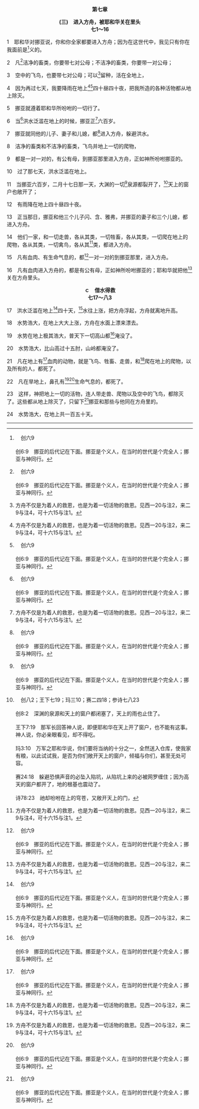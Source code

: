 <p style="text-align:center;font-weight:bold;">第七章</p>

<p style="text-align:center;font-weight:bold;">(三)　进入方舟，被耶和华关在里头<br>七1～16</p>

1　耶和华对挪亚说，你和你全家都要进入方舟；因为在这世代中，我见只有你在我面前是[^a]义的。

[^a]:　创六9<br><br>创6:9　挪亚的后代记在下面。挪亚是个义人，在当时的世代是个完全人；挪亚与神同行。

2　凡[^a]洁净的畜类，你要带七对公母；不洁净的畜类，你要带一对公母；

[^a]:　创八20；利十一2～47<br><br>创8:20　挪亚为耶和华筑了一座坛，拿各类洁净的牲畜、飞鸟，献在坛上为燔祭。<br><br>利11:2　你们要对以色列人说，地上一切走兽中，你们可以吃的活物乃是这些：<br><br>利11:3　凡分蹄，就是蹄裂两瓣，并且反刍的走兽，你们都可以吃。<br><br>利11:4　但那反刍或分蹄之中不可吃的乃是这些：骆驼，因为反刍却不分蹄，对你们就不洁净；<br><br>利11:5　石獾，因为反刍却不分蹄，对你们就不洁净；<br><br>利11:6　兔子，因为反刍却不分蹄，对你们就不洁净；<br><br>利11:7　猪，因为分蹄，就是蹄裂两瓣，却不反刍，对你们就不洁净。<br><br>利11:8　这些兽的肉，你们不可吃；它们的尸体，你们不可触摸，对你们都不洁净。<br><br>利11:9　水中可吃的乃是这些：凡在水里，无论在海里或河里，有鳍有鳞的，你们都可以吃。<br><br>利11:10　凡在水里滋生的物，并在水里的活物，无论在海里或河里，无鳍无鳞的，对你们都是可憎之物。<br><br>利11:11　这些对你们总是可憎之物；你们不可吃它们的肉，它们的尸体也当看为可憎之物。<br><br>利11:12　凡水里无鳍无鳞的，对你们都是可憎之物。<br><br>利11:13　飞鸟中你们当看为可憎之物，不可吃的乃是这些：雕、狗头雕、红头雕、<br><br>利11:14　鸢、隼与其类，<br><br>利11:15　乌鸦与其类，<br><br>利11:16　鸵鸟、夜鹰、海鸥、鹰与其类，<br><br>利11:17　鸱鸮、鸬鹚、猫头鹰、<br><br>利11:18　叫鸮、鹈鹕、秃雕、<br><br>利11:19　鹳、鹭鸶与其类，戴胜与蝙蝠。<br><br>利11:20　凡用四足行动，能飞的昆虫，对你们都是可憎之物。<br><br>利11:21　只是用四足行动，能飞的昆虫中，足上有腿，可用以在地上蹦跳的，你们还可以吃。<br><br>利11:22　其中有群蝗与其类，蚂蚱与其类，蟋蟀与其类，蚱蜢与其类，这些你们都可以吃。<br><br>利11:23　但是其他有四足，能飞的昆虫，对你们都是可憎之物。<br><br>利11:24　这些都能使你们不洁净；凡触着它们尸体的，必不洁净到晚上。<br><br>利11:25　凡拿了尸体任何一部分的，就要洗衣服，并且不洁净到晚上。<br><br>利11:26　凡走兽分蹄，但蹄不裂成两瓣，也不反刍的，对你们是不洁净的；凡触着它们的就不洁净。<br><br>利11:27　凡四足的走兽，用掌行走的，对你们是不洁净的；凡触着它们尸体的，必不洁净到晚上。<br><br>利11:28　拿了它们尸体的，就要洗衣服，并且不洁净到晚上；这些对你们是不洁净的。<br><br>利11:29　地上的爬物对你们不洁净的乃是这些：鼬鼠、鼫鼠、蜥蜴与其类，<br><br>利11:30　壁虎、避役、守宫、蛇医、蝘蜓。<br><br>利11:31　这些爬物对你们都是不洁净的；在它们死后，凡触着它们的，必不洁净到晚上。<br><br>利11:32　其中死了的，掉在什么东西上，这东西就不洁净，无论是木器、衣服、皮子、口袋，不拘是作什么工用的物件，都必须放在水中，必不洁净到晚上，到晚上才洁净了。<br><br>利11:33　若有掉在什么瓦器里的，其中不拘有什么，就不洁净，你们要把这瓦器打破。<br><br>利11:34　一切可吃的食物，沾了这瓦器中的水，就不洁净，并且这瓦器中一切可喝的饮料，也必不洁净。<br><br>利11:35　它们的尸体，若有一部分掉在什么物件上，那物件就不洁净，不拘是炉子，是锅台，就要打碎；那些是不洁净的，对你们总是不洁净。<br><br>利11:36　但泉源或聚水的池子，仍是洁净的；唯有触着那些尸体的，就不洁净。<br><br>利11:37　它们的尸体若有一部分掉在要种的子粒上，子粒仍是洁净的；<br><br>利11:38　若水已经浇在子粒上，那尸体有一部分掉在上头，这子粒对你们就不洁净。<br><br>利11:39　你们可吃的走兽若是死了，有人触着它的尸体，必不洁净到晚上；<br><br>利11:40　有人吃了那尸体，就要洗衣服，并且不洁净到晚上；拿了那尸体的，也要洗衣服，并且不洁净到晚上。<br><br>利11:41　凡地上的爬物，都是可憎之物，都不可吃。<br><br>利11:42　凡用肚子行走的和用四足行走的，或是有许多足的，就是一切地上的爬物，你们都不可吃，因为它们是可憎之物。<br><br>利11:43　你们不可因什么爬物使自己成为可憎的，也不可因这些使自己不洁净，以致染了污秽。<br><br>利11:44　我是耶和华你们的神；所以你们要使自己分别为圣，成为圣别，因为我是圣别的。你们总不可因地上爬行的物污秽自己。<br><br>利11:45　我是领你们从埃及地上来的耶和华，要作你们的神；所以你们要圣别，因为我是圣别的。<br><br>利11:46　这是走兽、飞鸟和水中游动的活物并地上爬行之物的条例；<br><br>利11:47　要把洁净的和不洁净的，可吃的和不可吃的活物，都分别出来。

3　空中的飞鸟，也要带七对公母；可以[^1]留种，活在全地上，

[^1]:方舟不仅是为着人的救恩，也是为着一切活物的救恩。见西一20与注2，来二9与注4，可十六15与注1。

4　因为再过七天，我要降雨在地上[^1][^a]四十昼四十夜，把我所造的各种活物都从地上除灭。

[^1]:四十是试炼、试诱和受苦的数字(来三9，太四2，王上十九8)。

[^a]:　创七12；17<br><br>创7:12　有雨降在地上四十昼四十夜。<br><br>创7:17　洪水泛滥在地上四十天，水往上涨，把方舟浮起，方舟就离地升高。

5　挪亚就遵着耶和华所吩咐的一切行了。

6　当[^a]洪水泛滥在地上的时候，挪亚正[^1]六百岁。

[^1]:见五21注1。

[^a]:　创六17<br><br>创6:17　看哪，我要使洪水泛滥在地上，毁灭天下一切有血肉、有气息的；凡在地上的无一不死。

7　挪亚就同他的儿子、妻子和儿媳，都[^a]进入方舟，躲避洪水。

[^a]:　太二四38；路十七27；来十一7；彼前三20<br><br>太24:38　因为就如在洪水以前的那些日子，人又吃又喝，又娶又嫁，直到挪亚进方舟的那日，<br><br>路17:27　人吃喝嫁娶，直到挪亚进方舟的那日，洪水就来，把他们全都毁灭了。<br><br>来11:7　挪亚因着信，既蒙神指示他未见的事，就为虔敬所动，预备了一只方舟，使他全家得救，借此就定了那世界的罪，并且承受了那照着信而得的义。<br><br>彼前3:20　就是向从前在挪亚预备方舟的日子，神恒忍热切等待的时候，那些悖逆者宣扬；那进入方舟，借着水安全得救的不多，只有八个人。

8　洁净的畜类和不洁净的畜类，飞鸟并地上一切的爬物，

9　都是一对一对的，有公有母，到挪亚那里进入方舟，正如神所吩咐挪亚的。

10　过了那七天，洪水泛滥在地上。

11　当挪亚六百岁，二月十七日那一天，大渊的一切[^a]泉源都裂开了，[^b]天上的窗户也敞开了；

[^a]:　创八2；箴八28<br><br>创8:2　深渊的泉源和天上的窗户都闭塞了，天上的雨也止住了。<br><br>箴8:28　上使穹苍坚硬，下使渊源稳固，

[^b]:　创八2；王下七19；玛三10；赛二四18；参诗七八23<br><br>创8:2　深渊的泉源和天上的窗户都闭塞了，天上的雨也止住了。<br><br>王下7:19　那军长回答神人说，即便耶和华在天上开了窗户，也不能有这事。神人说，你必亲眼看见，却不得吃。<br><br>玛3:10　万军之耶和华说，你们要将当纳的十分之一，全然送入仓库，使我家有粮，以此试试我，是否为你们敞开天上的窗户，倾福与你们，甚至无处可容。<br><br>赛24:18　躲避恐惧声音的必坠入陷坑，从陷坑上来的必被网罗缠住；因为高天的窗户都开了，地的根基也震动了。<br><br>诗78:23　祂却吩咐在上的穹苍，又敞开天上的门，

12　有雨降在地上四十昼四十夜。

13　正当那日，挪亚和他三个儿子闪、含、雅弗，并挪亚的妻子和三个儿媳，都进入方舟。

14　他们一家，和一切走兽，各从其类，一切牲畜，各从其类，一切爬在地上的爬物，各从其类，一切禽鸟，各从其[^1]类，都进入方舟。

[^1]:原文下有：一切鸟，一切有翼的。

15　凡有血肉、有生命气息的，都[^a]一对一对的到挪亚那里，进入方舟。

[^a]:　创七2～3<br><br>创7:2　凡洁净的畜类，你要带七对公母；不洁净的畜类，你要带一对公母；<br><br>创7:3　空中的飞鸟，也要带七对公母；可以留种，活在全地上，

16　凡有血肉进入方舟的，都是有公有母，正如神所吩咐挪亚的；耶和华就把他[^1]关在方舟里头。

[^1]:挪亚进入方舟(13)，预表我们进入基督。神把挪亚关在方舟里，指明我们虽然是自由进入基督里的，但一进去就无法出来。我们一旦信入主耶稣，就被神“关”在基督里，无法从祂里面出来(约十28～29与28注1)。

<p style="text-align:center;font-weight:bold;">ｃ　借水得救<br>七17～八3</p>

17　洪水泛滥在地上[^a]四十天，[^1]水往上涨，把方舟浮起，方舟就离地升高。

[^1]:挪亚所经过的水，是受浸之水的表号(见彼前三20～21与21注1)。方舟上的松香拯救挪亚脱离洪水的审判(见六14注3)，而洪水的水不仅审判世界，也将挪亚从这邪恶的世代分别出来(参加一4，徒二40～41)。同样的，红海的水审判埃及人，也拯救以色列人脱离埃及的世代(出十四26～30)。受浸的水象征基督的死，审判了撒但和世界(罗六3，约十二31)，也拯救信徒脱离被定罪的世界，以及撒但黑暗的权势(加六14，来二14)。

[^a]:　创七4；12；参出三四28；王上十九8；太四2<br><br>创7:4　因为再过七天，我要降雨在地上四十昼四十夜，把我所造的各种活物都从地上除灭。<br><br>创7:12　有雨降在地上四十昼四十夜。<br><br>出34:28　摩西在那里与耶和华同在四十昼四十夜，也不吃饭也不喝水。耶和华将这约的话，就是十条诫命，写在两块版上。<br><br>王上19:8　他就起来吃了喝了，仗着这饮食的力，走了四十昼四十夜，到了神的山，就是何烈山。<br><br>太4:2　祂禁食了四十昼四十夜，后来就饿了。

18　水势浩大，在地上大大上涨，方舟在水面上漂来漂去。

19　水势在地上极其浩大，普天下一切高山都[^a]淹没了。

[^a]:　彼后三6<br><br>彼后3:6　借着这些水，当时的世界被水淹没，就毁灭了；

20　水势浩大，比山高过十五肘，山岭都淹没了。

21　凡在地上有[^a]血肉的动物，就是飞鸟、牲畜、走兽，和[^1]爬在地上的爬物，以及所有的人，都死了。

[^1]:或，孳生在地上的孳生之物。

[^a]:　创六17<br><br>创6:17　看哪，我要使洪水泛滥在地上，毁灭天下一切有血肉、有气息的；凡在地上的无一不死。

22　凡在旱地上，鼻孔有[^1][^a]生命气息的，都死了。

[^1]:直译，生命之灵的气。

[^a]:　创二7；六17<br><br>创2:7　耶和华神用地上的尘土塑造人，将生命之气吹在他鼻孔里，人就成了活的魂。<br><br>创6:17　看哪，我要使洪水泛滥在地上，毁灭天下一切有血肉、有气息的；凡在地上的无一不死。

23　这样，神把地上一切的活物，连人带走兽、爬物以及空中的飞鸟，都除灭了。这些都从地上除灭了，只留下[^a]挪亚和那些与他同在方舟里的。

[^a]:　彼后二5；彼前三20<br><br>彼后2:5　神也没有宽容上古的世界，曾叫洪水临到那不敬虔的世界，却保守了传扬义的挪亚一家八口；<br><br>彼前3:20　就是向从前在挪亚预备方舟的日子，神恒忍热切等待的时候，那些悖逆者宣扬；那进入方舟，借着水安全得救的不多，只有八个人。

24　水势浩大，在地上共一百五十天。<hr>

